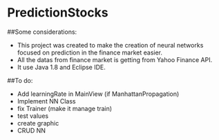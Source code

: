 # PredictionStocks

##Some considerations:
*   This project was created to make the creation of neural networks focused on prediction in the finance market easier.
*   All the datas from finance market is getting from Yahoo Finance API.
*   It use Java 1.8 and Eclipse IDE.


##To do:
*	Add learningRate in MainView (if ManhattanPropagation)
*   Implement NN Class
*   fix Trainer (make it manage train)
*   test values
*   create graphic
*   CRUD NN

